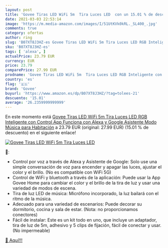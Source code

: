 ```yaml
---
layout: post
title: 'Govee Tiras LED WiFi 5m  Tira Luces LED  con un 15.01 % de descuento'
date: 2021-03-03 22:53:14
image: 'https://m.media-amazon.com/images/I/51UtKVk0kRL._SL400_.jpg'
comments: true
category: ofertas
author: ring
slug: 'B07XT8J3HZ-es Govee Tiras LED WiFi 5m Tira Luces LED RGB Inteligente con...'
sku: 'B07XT8J3HZ-es'
tags: [ 'alexa', ]
actualPrice: 23.79 EUR
currency: EUR
price: 23.79
comparePrice: 27.99 EUR
prodname: 'Govee Tiras LED WiFi 5m  Tira Luces LED RGB Inteligente con Control App  Funciona con Alexa y Google Asistente  Modo Música para Habitación'
country: 'es'
flag: '🇪🇸'
brand: 'Govee'
buyurl: 'https://www.amazon.es/dp/B07XT8J3HZ/?tag=tolees-21'
descuento: '15.01'
average: '26.2359999999999'
---
```


En este momento está [Govee Tiras LED WiFi 5m  Tira Luces LED RGB Inteligente con Control App  Funciona con Alexa y Google Asistente  Modo Música para Habitación](https://www.amazon.es/dp/B07XT8J3HZ/?tag=tolees-21) a 23.79 EUR (original: 27.99 EUR) (15.01 %  de descuento) en el siguiente enlace!

[![Govee Tiras LED WiFi 5m  Tira Luces LED ](https://m.media-amazon.com/images/I/51UtKVk0kRL._SL400_.jpg)](https://www.amazon.es/dp/B07XT8J3HZ/?tag=tolees-21)

🔎:

- Control por voz a través de Alexa y Asistente de Google: Solo use una simple conversación de voz para encender y apagar las luces, ajustar el color y el brillo. (No es compatible con WiFi 5G)
- Control de WiFi y bluetooth a través de la aplicación: Puede usar la App Govee Home para cambiar el color y el brillo de la tira de luz y usar una variedad de modos de escena.
- Tira de luz LED de música: Micrófono incorporado, la luz bailará con el ritmo de la música.
- Adecuado para una variedad de escenarios: Puede decorar su dormitorio, cocina y sala de estar. (Nota: no proporcionamos conectores)
- Fácil de instalar: Este es un kit todo en uno, que incluye un adaptador, tira de luz de 5m, adhesivo y 5 clips de fijación, fácil de conectar y usar. (No impermeable)

[🛒 Aquí!!!](https://www.amazon.es/dp/B07XT8J3HZ/?tag=tolees-21)
